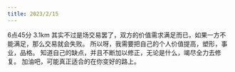 ```yaml
---
title: 2023/2/15
---
```


6点45分 3.1km
其实不过是场交易罢了，双方的价值需求满足而已，如果一方不能满足，那么交易就会失败。
所以呀，我需要把自己的个人价值提高，塑形，事业，品格。
知道自己的缺点，并且不断加以修正，无论是什么，竭尽全力去修复。
加油吧，可能真正适合的在你变好的路上。